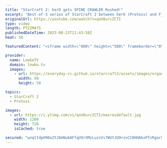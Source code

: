 ```yaml
---
title: "StarCraft 2: herO gets SPINE CRAWLER Rushed!"
excerpt: "Best-of-3 series of StarCraft 2 between herO (Protoss) and Fjant (Zerg). This match was played during a recent ESL Open Cup. Since herO is one of the greatest Protoss players in the world, Fjant decides to take a very aggressive approach in this series. Support my work: https://patreon.com/lowkotv Lowko"
originalUrl: https://youtube.com/watch?v=qoU8urcZCTI
type: video
length: PT22M47S
publishedDateTime: 2023-08-23T11:43:58Z
heat: 50

featuredContent: "<iframe width=\"800\" height=\"500\" frameborder=\"0\" src=\"https://www.youtube.com/embed/qoU8urcZCTI\" allow=\"accelerometer; autoplay; encrypted-media; gyroscope; picture-in-picture\" allowfullscreen></iframe>"

provider:
  name: LowkoTV
  domain: lowko.tv
  images:
    - url: https://everyday-cc.github.io/starcraft2/assets/images/organizations/lowko.tv-50x50.jpg
      width: 50
      height: 50

topics:
  - StarCraft 2
  - Protoss

images:
  - url: https://i.ytimg.com/vi/qoU8urcZCTI/maxresdefault.jpg
    width: 1280
    height: 720
    isCached: true

secured: "wzqtIdpH90oZ5J8mNu6AFfqU9rXMzLuzsVi7WUtJU9+zvCC8HHAkxPfzRgac5zZI/FSV/QE73ELTlaUzJJTaZ0YZAa+EOYELs7bHLRjCwQA6Lp73Vqk3fiK5UDDLhvHzLatXKnE5dv5wTON1tXoI/dXP95y0shiA4Tg24dvxZgWv1Z3q0DpoPj6sHDVuO7zOgQonfI1X+3LumZvRlp4m76zuf3xtux8zTjV+pvr880ZfHj5vS65XEIsjScnFxETHOcIs3UHcMfvc5dP2aHl4MsBcPyGWF4Ih4B9d6d5yAKsdVy/QDx9XEKsxhkNpaxCPCVzj/XiB6B67i+9UL/zIHcVJRxr9lODpAgipd5M7+FlzNXpe+0DR9RZPSpM4sb49QT/r8H95AeAUj2wIB/IiGULXHwqWeGU35yXr32OeMSc=;Sus3RzsOuI2XtEMSYGscLw=="
---
```


